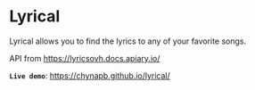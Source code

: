 # Lyrical

Lyrical allows you to find the lyrics to any of your favorite songs.

API from https://lyricsovh.docs.apiary.io/

**`Live demo`**: https://chynapb.github.io/lyrical/
